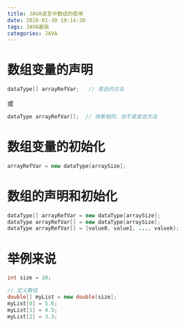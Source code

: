 ```yaml
---
title: JAVA语言中数组的使用
date: 2018-01-30 19:14:20
tags: JAVA基础
categories: JAVA
---
```


# 数组变量的声明

```java
dataType[] arrayRefVar;   // 首选的方法
```

或

```java
dataType arrayRefVar[];  // 效果相同，但不是首选方法
```

# 数组变量的初始化

```java
arrayRefVar = new dataType[arraySize];
```

# 数组的声明和初始化

```java
dataType[] arrayRefVar = new dataType[arraySize];
dataType arrayRefVar[] = new dataType[arraySize];
dataType arrayRefVar[] = {value0, value1, ..., valuek};
```

# 举例来说

```java
int size = 10;

// 定义数组
double[] myList = new double[size];
myList[0] = 5.6;
myList[1] = 4.5;
myList[2] = 3.3;
```
